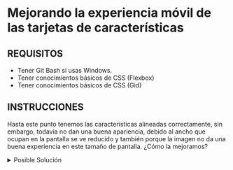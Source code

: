 # Mejorando la experiencia móvil de las tarjetas de características

## REQUISITOS
- Tener Git Bash si usas Windows.
- Tener conocimientos básicos de CSS (Flexbox)
- Tener conocimientos básicos de CSS (Gid)

## INSTRUCCIONES

Hasta este punto tenemos las características alineadas correctamente, sin embargo,
todavía no dan una buena apariencia, debido al ancho que ocupan en la pantalla 
se ve reducido y también porque la imagen no da una buena experiencia en este
tamaño de pantalla. ¿Cómo la mejoramos?


<details>
  <summary>Posible Solución</summary>

```css
@media (max-width: 575px) {
  /** Estilos de portada principal y sección de publicidad */
  .features {
    grid-template: repeat(4, 1fr) / 1fr;
    padding-left: 0;
    padding-right: 0;
  }
  
  .feature-image {
    display: none;
  }
}
```
</details>
